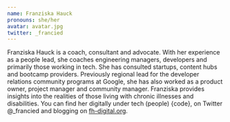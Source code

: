 ```yaml
---
name: Franziska Hauck
pronouns: she/her
avatar: avatar.jpg
twitter: _francied
---
```


Franziska Hauck is a coach, consultant and advocate. With her experience as a people lead, she coaches engineering managers, developers and primarily those working in tech.  She has consulted startups, content hubs and bootcamp providers. Previously regional lead for the developer relations community programs at Google, she has also worked as a product owner, project manager and community manager.  Franziska provides insights into the realities of those living with chronic illnesses and disabilities. You can find her digitally under tech (people) {code}, on Twitter @_francied and blogging on [fh-digital.org](https://fh-digital.org).
